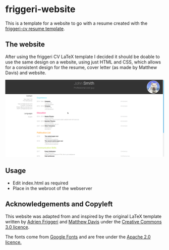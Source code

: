 # friggeri-website

This is a template for a website to go with a resume created with the [friggeri-cv resume template](http://www.latextemplates.com/template/friggeri-resume-cv).

## The website

After using the friggeri CV LaTeX template I decided it should be doable to use the same design on a website, using just HTML and CSS, which allows for a consistent design for the resume, cover letter (as made by Matthew Davis) and website.



![website-printscreen][website-printscreen]


## Usage

* Edit index.html as required
* Place in the webroot of the webserver

## Acknowledgements and Copyleft

This website was adapted from and inspired by the original LaTeX template written by [Adrien Friggeri](http://www.friggeri.net/) and [Matthew Davis](https://github.com/mlda065) under the [Creative Commons 3.0 licence](http://creativecommons.org/licenses/by-nc-sa/3.0/).

The fonts come from [Google Fonts](https://www.google.com/fonts/specimen/Roboto) and are free under the [Apache 2.0 licence.](http://www.apache.org/licenses/LICENSE-2.0.html)



[website-printscreen]: printscreen.png
